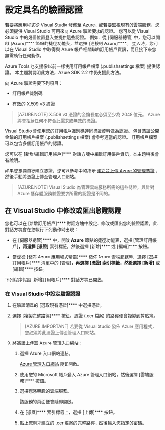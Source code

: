 <properties
   pageTitle="設定具名的驗證認證 | Microsoft Azure"
   description="了解如何提供 Visual Studio 可用來向 Azure 驗證要求的認證，以便將應用程式從 Visual Studio 發佈至 Azure，或用來監視現有的雲端服務。 "
   services="visual-studio-online"
   documentationCenter="na"
   authors="TomArcher"
   manager="douge"
   editor="" />
<tags
   ms.service="multiple"
   ms.devlang="dotnet"
   ms.topic="article"
   ms.tgt_pltfrm="na"
   ms.workload="multiple"
   ms.date="09/02/2015"
   ms.author="tarcher" />


# 設定具名的驗證認證

若要將應用程式從 Visual Studio 發佈至 Azure，或若要監視現有的雲端服務，您必須提供 Visual Studio 可用來向 Azure 驗證要求的認證。 您可以從 Visual Studio 中的幾個位置登入並提供這些認證。 例如，從 [伺服器總管] 中，您可以開啟 [Azure]**** 節點的捷徑功能表，並選擇 [連接到 Azure]****。 登入時，您可以在 Visual Studio 中取得與 Azure 帳戶相關聯的訂用帳戶資訊，而且接下來您無需執行任何動作。

Azure Tools 也支援像以前一樣使用訂用帳戶檔案 (.publishsettings 檔案) 提供認證。 本主題將說明此方法，Azure SDK 2.2 中仍支援此方法。

向 Azure 驗證需要下列項目：

- 訂用帳戶識別碼

- 有效的 X.509 v3 憑證

>[AZURE.NOTE] X.509 v3 憑證的金鑰長度必須至少為 2048 位元。 Azure 將會拒絕任何不符合此需求或無效的憑證。

Visual Studio 會使用您的訂用帳戶識別碼連同憑證資料做為認證。 包含憑證公開金鑰的訂用帳戶檔案 (.publishsettings 檔案) 會參考適當的認證。 訂用帳戶檔案可以包含多個訂用帳戶的認證。

您可以在 [新增/編輯訂用帳戶]**** 對話方塊中編輯訂用帳戶資訊，本主題稍後會有說明。

如果您想要自行建立憑證，您可以參考中的指示 [建立並上傳 Azure 的管理憑證](https://msdn.microsoft.com/library/windowsazure/gg551722.aspx) ，然後手動將憑證上傳至管理入口網站。
>[AZURE.NOTE] Visual Studio 為管理雲端服務所需的這些認證，與針對 Azure 儲存體服務驗證要求所需的認證是不同的。

## 在 Visual Studio 中修改或匯出驗證認證

您也可以在 [新增訂用帳戶]**** 對話方塊中設定、修改或匯出您的驗證認證，此對話方塊會在您執行下列動作時出現：

- 在 [伺服器總管]**** 中，開啟 **Azure** 節點的捷徑功能表，選擇 [管理訂用帳戶]****，再選擇 [憑證]**** 索引標籤，然後選擇 [新增]**** 或 [編輯]**** 按鈕。

- 當您從 [發佈 Azure 應用程式精靈]**** 發佈 Azure 雲端服務時，選擇 [選擇訂用帳戶]**** 清單中的 [管理]****，再選擇 [憑證] 索引標籤，然後選擇 [新增]**** 或 [編輯]**** 按鈕。

下列程序假設 [新增訂用帳戶]**** 對話方塊已開啟。

### 在 Visual Studio 中設定驗證認證

1. 在驗證清單的 [選取現有憑證]**** 中選擇憑證。

1. 選擇 [複製完整路徑]**** 按鈕。憑證 (.cer 檔案) 的路徑便會複製到剪貼簿。
    >[AZURE.IMPORTANT] 若要從 Visual Studio 發佈 Azure 應用程式，您必須將此憑證上傳至管理入口網站。

1. 將憑證上傳至 Azure 管理入口網站：

    1. 選擇 Azure 入口網站連結。

         [Azure 管理入口網站](http://go.microsoft.com/fwlink/?LinkID=213885) 隨即開啟。

    1. 使用您的 Microsoft 帳戶登入 Azure 管理入口網站，然後選擇 [雲端服務]**** 按鈕。

    1. 選擇您感興趣的雲端服務。

        該服務的頁面便會隨即開啟。

    1. 在 [憑證]**** 索引標籤上，選擇 [上傳]**** 按鈕。

    1. 貼上您剛才建立的 .cer 檔案的完整路徑，然後輸入您指定的密碼。





